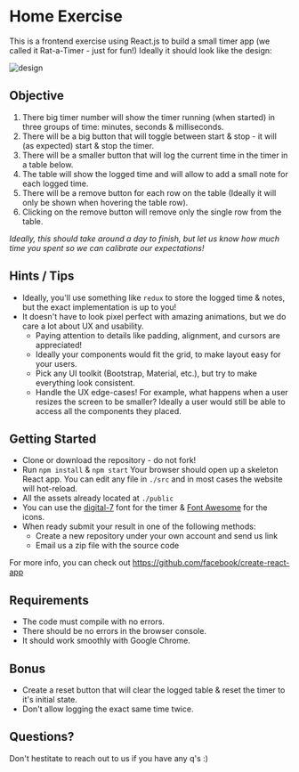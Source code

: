 # Home Exercise

This is a frontend exercise using React.js to build a small timer app (we called it Rat-a-Timer - just for fun!)
Ideally it should look like the design:

![design](https://raw.githubusercontent.com/tda-soft/react-ratatimer-exercise/master/design.png)

## Objective
1. There big timer number will show the timer running (when started) in three groups of time: minutes, seconds & milliseconds.
1. There will be a big button that will toggle between start & stop - it will (as expected) start & stop the timer.
1. There will be a smaller button that will log the current time in the timer in a table below.
1. The table will show the logged time and will allow to add a small note for each logged time.
1. There will be a remove button for each row on the table (Ideally it will only be shown when hovering the table row).
1. Clicking on the remove button will remove only the single row from the table.

_Ideally, this should take around a day to finish, but let us know how much time you spent so we can calibrate our expectations!_

## Hints / Tips
- Ideally, you'll use something like `redux` to store the logged time & notes, but the exact implementation is up to you!
- It doesn't have to look pixel perfect with amazing animations, but we do care a lot about UX and usability.
  - Paying attention to details like padding, alignment, and cursors are appreciated!
  - Ideally your components would fit the grid, to make layout easy for your users.
  - Pick any UI toolkit (Bootstrap, Material, etc.), but try to make everything look consistent.
  - Handle the UX edge-cases! For example, what happens when a user resizes the screen to be smaller? Ideally a user would still be able to access all the components they placed. 


## Getting Started
- Clone or download the repository - do not fork!
- Run `npm install` & `npm start` Your browser should open up a skeleton React app. You can edit any file in `./src` and in most cases the website will hot-reload.
- All the assets already located at `./public`
- You can use the [digital-7](http://allfont.net/download/digital-7/) font for the timer & [Font Awesome](https://fontawesome.com/) for the icons.
- When ready submit your result in one of the following methods:
  - Create a new repository under your own account and send us link
  - Email us a zip file with the source code

For more info, you can check out https://github.com/facebook/create-react-app

## Requirements
- The code must compile with no errors.
- There should be no errors in the browser console.
- It should work smoothly with Google Chrome.

## Bonus
- Create a reset button that will clear the logged table & reset the timer to it's initial state.
- Don't allow logging the exact same time twice.

## Questions?

Don't hestitate to reach out to us if you have any q's :)
